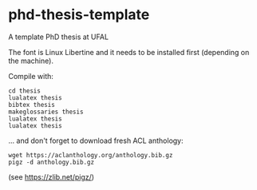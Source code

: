# phd-thesis-template
A template PhD thesis at UFAL

The font is Linux Libertine and it needs to be installed first (depending on the machine).

Compile with:

```
cd thesis
lualatex thesis
bibtex thesis
makeglossaries thesis
lualatex thesis
lualatex thesis
```
... and don't forget to download fresh ACL anthology:

```
wget https://aclanthology.org/anthology.bib.gz
pigz -d anthology.bib.gz
```

(see https://zlib.net/pigz/)
